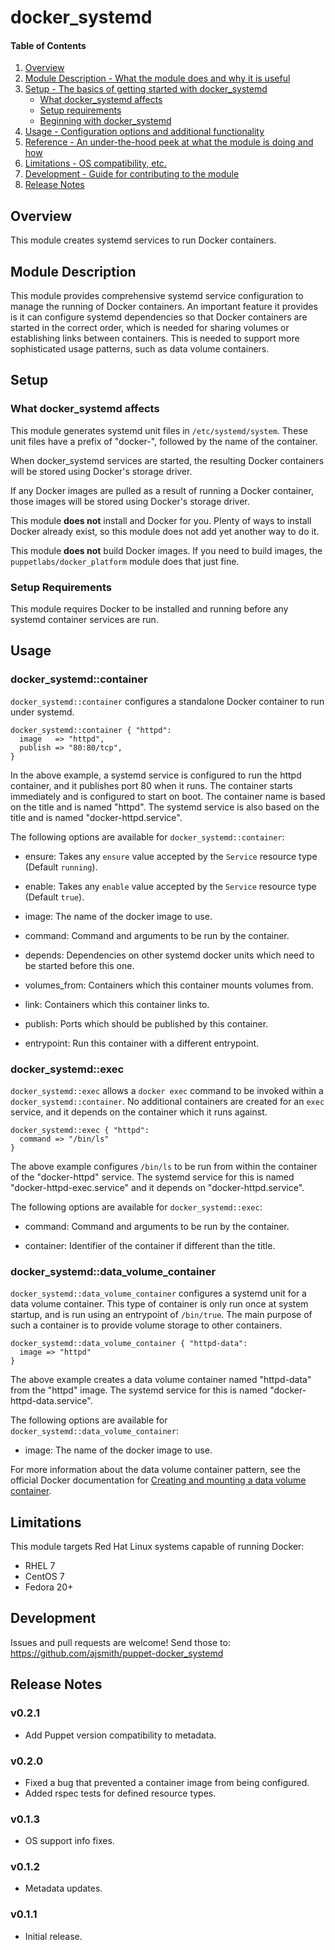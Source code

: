 # docker_systemd

#### Table of Contents

1. [Overview](#overview)
2. [Module Description - What the module does and why it is useful](#module-description)
3. [Setup - The basics of getting started with docker_systemd](#setup)
    * [What docker_systemd affects](#what-docker_systemd-affects)
    * [Setup requirements](#setup-requirements)
    * [Beginning with docker_systemd](#beginning-with-docker_systemd)
4. [Usage - Configuration options and additional functionality](#usage)
5. [Reference - An under-the-hood peek at what the module is doing and how](#reference)
5. [Limitations - OS compatibility, etc.](#limitations)
6. [Development - Guide for contributing to the module](#development)
7. [Release Notes](#release-notes)

## Overview

This module creates systemd services to run Docker containers.

## Module Description

This module provides comprehensive systemd service configuration to manage the
running of Docker containers. An important feature it provides is it can
configure systemd dependencies so that Docker containers are started in the
correct order, which is needed for sharing volumes or establishing links
between containers. This is needed to support more sophisticated usage
patterns, such as data volume containers.

## Setup

### What docker_systemd affects

This module generates systemd unit files in `/etc/systemd/system`. These unit
files have a prefix of "docker-", followed by the name of the container.

When docker_systemd services are started, the resulting Docker containers will
be stored using Docker's storage driver.

If any Docker images are pulled as a result of running a Docker container,
those images will be stored using Docker's storage driver.

This module **does not** install and Docker for you. Plenty of ways to install
Docker already exist, so this module does not add yet another way to do it.

This module **does not** build Docker images. If you need to build images, the
`puppetlabs/docker_platform` module does that just fine.

### Setup Requirements

This module requires Docker to be installed and running before any systemd
container services are run.

## Usage

### docker_systemd::container

`docker_systemd::container` configures a standalone Docker container to run
under systemd.

```.puppet
docker_systemd::container { "httpd":
  image   => "httpd",
  publish => "80:80/tcp",
}
```

In the above example, a systemd service is configured to run the httpd
container, and it publishes port 80 when it runs. The container starts
immediately and is configured to start on boot.  The container name is based on
the title and is named "httpd". The systemd service is also based on the title
and is named "docker-httpd.service".

The following options are available for `docker_systemd::container`:

  * ensure: Takes any `ensure` value accepted by the `Service` resource type
    (Default `running`).

  * enable: Takes any `enable` value accepted by the `Service` resource type
    (Default `true`).

  * image: The name of the docker image to use.

  * command: Command and arguments to be run by the container.

  * depends: Dependencies on other systemd docker units which need to be
    started before this one.

  * volumes_from: Containers which this container mounts volumes from.

  * link: Containers which this container links to.

  * publish: Ports which should be published by this container.

  * entrypoint: Run this container with a different entrypoint.

### docker_systemd::exec

`docker_systemd::exec` allows a `docker exec` command to be invoked within a
`docker_systemd::container`.  No additional containers are created for an
`exec` service, and it depends on the container which it runs against.

```.puppet
docker_systemd::exec { "httpd":
  command => "/bin/ls"
}
```

The above example configures `/bin/ls` to be run from within the container of
the "docker-httpd" service. The systemd service for this is named
"docker-httpd-exec.service" and it depends on "docker-httpd.service".

The following options are available for `docker_systemd::exec`:

  * command: Command and arguments to be run by the container.

  * container: Identifier of the container if different than the title.

### docker_systemd::data_volume_container

`docker_systemd::data_volume_container` configures a systemd unit for a data
volume container. This type of container is only run once at system startup,
and is run using an entrypoint of `/bin/true`. The main purpose of such a
container is to provide volume storage to other containers.

```.puppet
docker_systemd::data_volume_container { "httpd-data":
  image => "httpd"
}
```

The above example creates a data volume container named "httpd-data" from the
"httpd" image. The systemd service for this is named
"docker-httpd-data.service".

The following options are available for
`docker_systemd::data_volume_container`:

  * image: The name of the docker image to use.

For more information about the data volume container pattern, see the
official Docker documentation for
[Creating and mounting a data volume container](https://docs.docker.com/engine/userguide/dockervolumes/#creating-and-mounting-a-data-volume-container).

## Limitations

This module targets Red Hat Linux systems capable of running Docker:

* RHEL 7
* CentOS 7
* Fedora 20+

## Development

Issues and pull requests are welcome! Send those to:
<https://github.com/ajsmith/puppet-docker_systemd>

## Release Notes

### v0.2.1

- Add Puppet version compatibility to metadata.

### v0.2.0

- Fixed a bug that prevented a container image from being configured.
- Added rspec tests for defined resource types.

### v0.1.3

- OS support info fixes.

### v0.1.2

- Metadata updates.

### v0.1.1

- Initial release.
